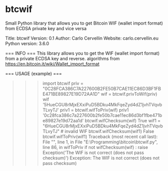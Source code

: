 # btcwif
Small Python library that allows you to get Bitcoin WIF (wallet import format) from ECDSA private key and vice versa

Title: btcwif
Version: 0.1
Author: Carlo Cervellin
Website: carlo.cervellin.eu
Python version: 3.6.0

=== INFO ===
This library allows you to get the WIF (wallet import format) from a private ECDSA key and reverse.
algorithms from https://en.bitcoin.it/wiki/Wallet_import_format

=== USAGE (example) ===
>>> import btcwif
>>> priv = "0C28FCA386C7A227600B2FE50B7CAE11EC86D3BF1FBE471BE89827E19D72AA1D"
>>> wif = btcwif.privToWif(priv)
>>> wif
'5HueCGU8rMjxEXxiPuD5BDku4MkFqeZyd4dZ1jvhTVqvbTLvyTJ'
>>> priv1 = btcwif.wifToPriv(wif)
>>> priv1
'0c28fca386c7a227600b2fe50b7cae11ec86d3bf1fbe471be89827e19d72aa1d'
>>> btcwif.wifChecksum(wif)
True
>>> wif1 = "6HueCGU8rMjxEXxiPuD5BDku4MkFqeZyd4dZ1jvhTVqvbTLvyTJ" # invalid WIF
>>> btcwif.wifChecksum(wif1)
False
>>> btcwif.wifToPriv(wif1)
Traceback (most recent call last):
  File "<stdin>", line 1, in <module>
  File "E:\Programming\bitcoin\btcwif.py", line 86, in wifToPriv
    if not wifChecksum(wif) : raise Exception('The WIF is not correct (does not pass checksum)')
Exception: The WIF is not correct (does not pass checksum)
